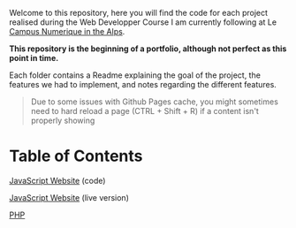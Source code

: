 Welcome to this repository, here you will find the code for each project realised during the Web Developper Course I am currently following at Le [Campus Numerique in the Alps](https://le-campus-numerique.fr/wp-content/uploads/2024/02/Programme-developpeur-avance.pdf). 

**This repository is the beginning of a portfolio, although not perfect as this point in time.**

Each folder contains a Readme explaining the goal of the project, the features we had to implement, and notes regarding the different features.

> Due to some issues with Github Pages cache, you might sometimes need to hard reload a page (CTRL + Shift + R) if a content isn't properly showing

# Table of Contents

[JavaScript Website](https://github.com/nightandstars/Dev_Projects/tree/main/JS_Website) (code)

[JavaScript Website](https://nightandstars.github.io/Dev_Projects/JS_Website/Home/home.html) (live version)

[PHP](https://github.com/nightandstars/Dev_Projects/tree/main/PHP)
